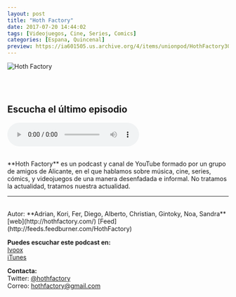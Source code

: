 ```yaml
---
layout: post
title: "Hoth Factory"
date: 2017-07-20 14:44:02
tags: [Videojuegos, Cine, Series, Comics]
categories: [Espana, Quincenal]
preview: https://ia601505.us.archive.org/4/items/unionpod/HothFactory300.jpg
---
```


![Hoth Factory](https://ia601505.us.archive.org/4/items/unionpod/HothFactory500.jpg)

<br/>
<br/>

## Escucha el último episodio

<!--reproductor-feed=http://feeds.feedburner.com/HothFactory-->
<!--reproductor-start-->
<audio id="audio" preload="auto" controls="" src="http://feedproxy.google.com/~r/HothFactory/~5/Fca2KXwNdaY/Hoth%20Factory%20232.mp3"></audio>
<!--reproductor-end-->

<br/>  
**Hoth Factory** es un podcast y canal de YouTube formado por un grupo de amigos de Alicante, en el que hablamos sobre música, cine, series, cómics, y videojuegos de una manera desenfadada e informal. No tratamos la actualidad, tratamos nuestra actualidad.

_ _ _
<br>
Autor: **Adrian, Kori, Fer, Diego, Alberto, Christian, Gintoky, Noa, Sandra**  
[web](http://hothfactory.com/)  
[Feed](http://feeds.feedburner.com/HothFactory)  


**Puedes escuchar este podcast en:**  
[Ivoox](http://www.ivoox.com/podcast-hoth-factory_sq_f121966_1.html)  
[iTunes](https://itunes.apple.com/es/podcast/hoth-factory/id1011200604)  


**Contacta:**  
Twitter: [@hothfactory](https://twitter.com/hothfactory)  
Correo: [hothfactory@gmail.com](mailto:hothfactory@gmail.com)  

